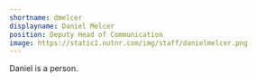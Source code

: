 ```yaml
---
shortname: dmelcer
displayname: Daniel Melcer
position: Deputy Head of Communication
image: https://static1.nutnr.com/img/staff/danielmelcer.png
---
```

Daniel is a person.
